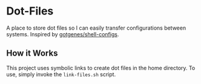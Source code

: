 # Dot-Files
A place to store dot files so I can easily transfer configurations between systems. Inspired by [gotgenes/shell-configs](https://github.com/gotgenes/shell-configs).

## How it Works
This project uses symbolic links to create dot files in the home directory. To use, simply invoke the `link-files.sh` script. 

